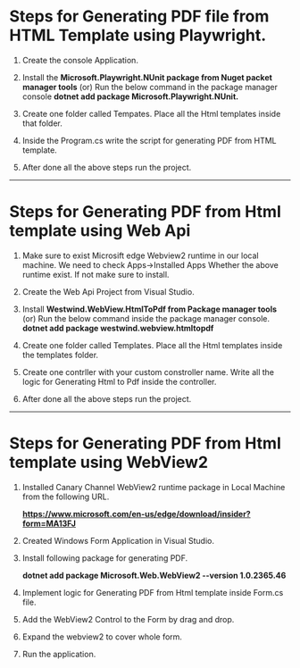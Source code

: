 # Steps for Generating PDF file from HTML Template using Playwright.

1. Create the console Application.

2. Install the **Microsoft.Playwright.NUnit package from Nuget packet manager tools**
					(or)
   Run the below command in the package manager console 
	**dotnet add package Microsoft.Playwright.NUnit.**

3. Create one folder called Tempates. Place all the Html templates inside that folder.

4. Inside the Program.cs write the script for generating PDF from HTML template.

5. After done all the above steps run the project.
_________________________________________________________


# Steps for Generating PDF from Html template using Web Api

1. Make sure to exist Microsift edge Webview2 runtime in our local machine. 
   We need to check Apps->Installed Apps Whether the above runtime exist. If not make sure to install.

2. Create the Web Api Project from Visual Studio.

3. Install **Westwind.WebView.HtmlToPdf from Package manager tools**
				(or)
   Run the below command inside the package manager console.
	**dotnet add package westwind.webview.htmltopdf**

4. Create one folder called Templates. Place all the Html templates inside the templates folder.

5. Create one contrller with your custom constroller name. Write all the logic for Generating Html to Pdf inside the controller.

6. After done all the above steps run the project.
_________________________________________________________

# Steps for Generating PDF from Html template using WebView2

1. Installed Canary Channel WebView2 runtime package in Local Machine from the following URL.

   	**https://www.microsoft.com/en-us/edge/download/insider?form=MA13FJ**
   
2. Created Windows Form Application in Visual Studio.
3. Install following package for generating PDF.

	**dotnet add package Microsoft.Web.WebView2 --version 1.0.2365.46**
   
4. Implement logic for Generating PDF from Html template inside Form.cs file.
5. Add the WebView2 Control to the Form by drag and drop.
6. Expand the webview2 to cover whole form.
7. Run the application.
